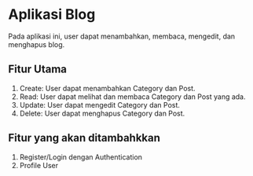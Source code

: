 # Aplikasi Blog
Pada aplikasi ini, user dapat menambahkan, membaca, mengedit, dan menghapus blog.

## Fitur Utama
1. Create: User dapat menambahkan Category dan Post.
2. Read: User dapat melihat dan membaca Category dan Post yang ada.
3. Update: User dapat mengedit Category dan Post.
4. Delete: User dapat menghapus Category dan Post.

## Fitur yang akan ditambahkkan
1. Register/Login dengan Authentication
2. Profile User
